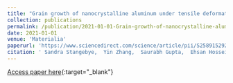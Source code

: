 ```yaml
---
title: "Grain growth of nanocrystalline aluminum under tensile deformation: A combined in situ TEM and atomistic study"
collection: publications
permalink: /publication/2021-01-01-Grain-growth-of-nanocrystalline-aluminum-under-tensile-deformation-A-combined-in-situ-TEM-and-atomistic-study
date: 2021-01-01
venue: 'Materialia'
paperurl: 'https://www.sciencedirect.com/science/article/pii/S2589152921000715'
citation: ' Sandra Stangebye,  Yin Zhang,  Saurabh Gupta,  Ehsan Hosseinian,  Frank Yu,  Christopher Barr,  Khalid Hattar,  Olivier Pierron,  Ting Zhu,  Josh Kacher, &quot;Grain growth of nanocrystalline aluminum under tensile deformation: A combined in situ TEM and atomistic study.&quot; Materialia, 2021.'
---
```

[Access paper here](https://www.sciencedirect.com/science/article/pii/S2589152921000715){:target="_blank"}
